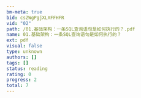 ```yaml
---
bm-meta: true
bid: csZWgPgjXLXFFHFR
vid: "02"
path: /01.基础架构：一条SQL查询语句是如何执行的？.pdf
name: 01.基础架构：一条SQL查询语句是如何执行的？
ext: pdf
visual: false
type: unknown
authors: []
tags: []
status: reading
rating: 0
progress: 2
total: 7
---
```

